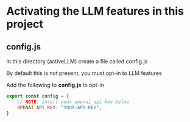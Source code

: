 # Activating the LLM features in this project

## config.js

In this directory (activeLLM) create a file called config.js

By default this is not present, you must opt-in to LLM features

Add the following to **config.js** to opt-in 

```js
export const config = {
    // NOTE: insert your openai api key below
    OPENAI_API_KEY: "YOUR-API-KEY",
}
```

